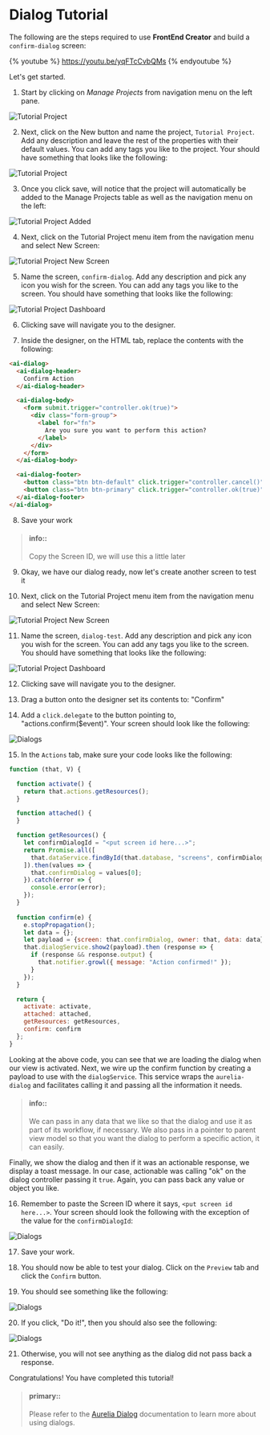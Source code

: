 # Dialog Tutorial

The following are the steps required to use **FrontEnd Creator** and build a `confirm-dialog` screen:

{% youtube %}
  https://youtu.be/yqFTcCvbQMs
{% endyoutube %}

Let's get started.

1) Start by clicking on *Manage Projects* from navigation menu on the left pane.

![Tutorial Project](../assets/images/tutorials/tutorial-manage-projects.png)

2) Next, click on the New button and name the project, `Tutorial Project`. Add any description and leave the rest of the properties with their default values. You can add any tags you like to the project. Your should have something that looks like the following:

![Tutorial Project](../assets/images/tutorials/tutorial-project.png)

3) Once you click save, will notice that the project will automatically be added to the Manage Projects table as well as the navigation menu on the left:

![Tutorial Project Added](../assets/images/tutorials/tutorial-project-added.png)

4) Next, click on the Tutorial Project menu item from the navigation menu and select New Screen:

![Tutorial Project New Screen](../assets/images/tutorials/tutorial-project-new-screen.png)

5) Name the screen, `confirm-dialog`. Add any description and pick any icon you wish for the screen. You can add any tags you like to the screen. You should have something that looks like the following:

![Tutorial Project Dashboard](../assets/images/tutorials/tutorial-confirm-dialog-properties.png)

6) Clicking save will navigate you to the designer.

7) Inside the designer, on the HTML tab, replace the contents with the following:

```html
<ai-dialog>
  <ai-dialog-header>
    Confirm Action
  </ai-dialog-header>

  <ai-dialog-body>
    <form submit.trigger="controller.ok(true)">
      <div class="form-group">
        <label for="fn">
          Are you sure you want to perform this action?
        </label>
      </div>
    </form>
  </ai-dialog-body>

  <ai-dialog-footer>
    <button class="btn btn-default" click.trigger="controller.cancel()">Cancel</button>
    <button class="btn btn-primary" click.trigger="controller.ok(true)">Do it!</button>
  </ai-dialog-footer>
</ai-dialog>
```

8) Save your work

> #### info::
> Copy the Screen ID, we will use this a little later

9) Okay, we have our dialog ready, now let's create another screen to test it

10) Next, click on the Tutorial Project menu item from the navigation menu and select New Screen:

![Tutorial Project New Screen](../assets/images/tutorials/tutorial-project-new-screen.png)

11) Name the screen, `dialog-test`. Add any description and pick any icon you wish for the screen. You can add any tags you like to the screen. You should have something that looks like the following:

![Tutorial Project Dashboard](../assets/images/tutorials/tutorial-confirm-dialog-test-properties.png)

12) Clicking save will navigate you to the designer.

13) Drag a button onto the designer set its contents to: "Confirm"

14) Add a `click.delegate` to the button pointing to, "actions.confirm($event)". Your screen should look like the following:

![Dialogs](../assets/images/confirm-dialog-test-button.png)

15) In the `Actions` tab, make sure your code looks like the following:

```javascript
function (that, V) {

  function activate() {
    return that.actions.getResources();
  }

  function attached() {
  }

  function getResources() {
    let confirmDialogId = "<put screen id here...>";
    return Promise.all([
      that.dataService.findById(that.database, "screens", confirmDialogId)
    ]).then(values => {
      that.confirmDialog = values[0];
    }).catch(error => {
      console.error(error);
    });    
  }
  
  function confirm(e) {
    e.stopPropagation();
    let data = {};
    let payload = {screen: that.confirmDialog, owner: that, data: data};
    that.dialogService.show2(payload).then (response => {
      if (response && response.output) {
        that.notifier.growl({ message: "Action confirmed!" });
      }
    });
  }

  return {
    activate: activate,
    attached: attached,
    getResources: getResources,
    confirm: confirm
  };
}
```

Looking at the above code, you can see that we are loading the dialog when our view is activated. Next, we wire up the confirm function by creating a payload to use with the `dialogService`. This service wraps the `aurelia-dialog` and facilitates calling it and passing all the information it needs. 

> #### info::
> We can pass in any data that we like so that the dialog and use it as part of its workflow, if necessary. We also pass in a pointer to parent view model so that you want the dialog to perform a specific action, it can easily.

Finally, we show the dialog and then if it was an actionable response, we display a toast message. In our case, actionable was calling "ok" on the dialog controller passing it `true`. Again, you can pass back any value or object you like.

16) Remember to paste the Screen ID where it says, `<put screen id here...>`. Your screen should look the following with the exception of the value for the `confirmDialogId`:

![Dialogs](../assets/images/tutorial-confirm-dialog-test-actions.png)

17) Save your work.

18) You should now be able to test your dialog. Click on the `Preview` tab and click the `Confirm` button.

19) You should see something like the following:

![Dialogs](../assets/images/confirm-dialog-test-preview.png)

20) If you click, "Do it!", then you should also see the following:

![Dialogs](../assets/images/confirm-dialog-test-preview-response.png)

21) Otherwise, you will not see anything as the dialog did not pass back a response.

Congratulations! You have completed this tutorial!

> #### primary::
> Please refer to the [ Aurelia Dialog](https://github.com/aurelia/dialog) documentation to learn more about using dialogs.
